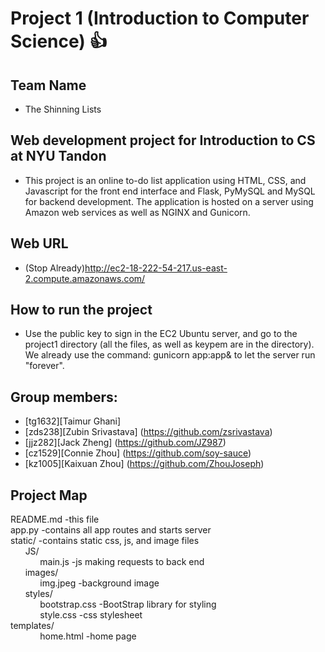<!-- # project1-tg1632-zds238-cz1529-kz1005-jjz282 -->
# Project 1 (Introduction to Computer Science) :thumbsup:</br>
## Team Name
- The Shinning Lists
## Web development project for Introduction to CS at NYU Tandon
- This project is an online to-do list application using HTML, CSS, and Javascript for the front end interface and Flask, PyMySQL and MySQL for backend development. The application is hosted on a server using Amazon web services as well as NGINX and Gunicorn.
## Web URL 
- (Stop Already)http://ec2-18-222-54-217.us-east-2.compute.amazonaws.com/
## How to run the project
- Use the public key to sign in the EC2 Ubuntu server, and go to the project1 directory (all the files, as well as keypem are in the directory). We already use the command: gunicorn app:app& to let the server run "forever".
## Group members:
- [tg1632][Taimur Ghani]
- [zds238][Zubin Srivastava] (https://github.com/zsrivastava)
- [jjz282][Jack Zheng] (https://github.com/JZ987)
- [cz1529][Connie Zhou] (https://github.com/soy-sauce)
- [kz1005][Kaixuan Zhou] (https://github.com/ZhouJoseph)
## Project Map
README.md -this file </br>
app.py -contains all app routes and starts server </br>
static/ -contains static css, js, and image files</br>
&nbsp;&nbsp;&nbsp;&nbsp;&nbsp;&nbsp;JS/</br>
&nbsp;&nbsp;&nbsp;&nbsp;&nbsp;&nbsp;&nbsp;&nbsp;&nbsp;&nbsp;&nbsp;&nbsp;main.js -js making requests to back end</br>
&nbsp;&nbsp;&nbsp;&nbsp;&nbsp;&nbsp;images/</br>
&nbsp;&nbsp;&nbsp;&nbsp;&nbsp;&nbsp;&nbsp;&nbsp;&nbsp;&nbsp;&nbsp;&nbsp;img.jpeg -background image</br>
&nbsp;&nbsp;&nbsp;&nbsp;&nbsp;&nbsp;styles/</br>
&nbsp;&nbsp;&nbsp;&nbsp;&nbsp;&nbsp;&nbsp;&nbsp;&nbsp;&nbsp;&nbsp;&nbsp;bootstrap.css -BootStrap library for styling</br>
&nbsp;&nbsp;&nbsp;&nbsp;&nbsp;&nbsp;&nbsp;&nbsp;&nbsp;&nbsp;&nbsp;&nbsp;style.css -css stylesheet</br>
templates/</br>
&nbsp;&nbsp;&nbsp;&nbsp;&nbsp;&nbsp;&nbsp;&nbsp;&nbsp;&nbsp;&nbsp;&nbsp;home.html -home page</br>
